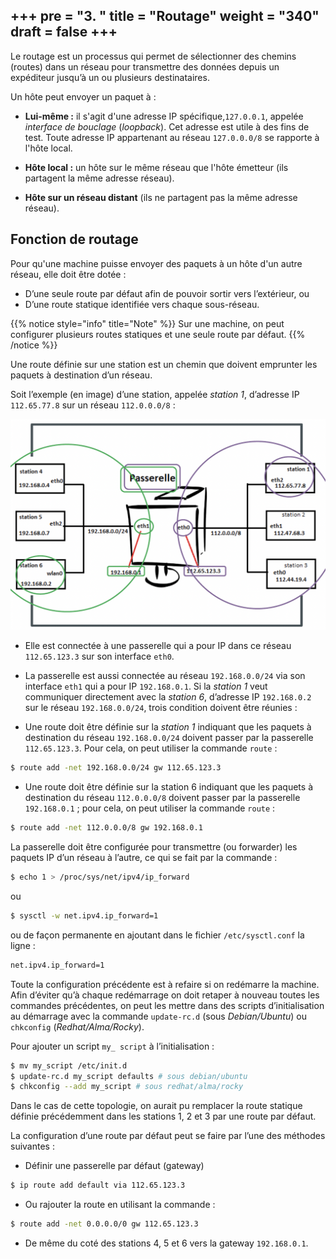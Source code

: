 +++
pre = "<b>3. </b>"
title = "Routage"
weight = "340"
draft = false
+++
-------------------

Le routage est un processus qui permet de sélectionner des chemins (routes) dans un réseau pour transmettre des données depuis un expéditeur jusqu’à un ou plusieurs destinataires.

Un hôte peut envoyer un paquet à :

+ **Lui-même :** il s'agit d'une adresse IP spécifique,`127.0.0.1`, appelée *interface de bouclage* (*loopback*). Cet adresse est utile à des fins de test. Toute adresse IP appartenant au réseau `127.0.0.0/8` se rapporte à l'hôte local.

+ **Hôte local :** un hôte sur le même réseau que l'hôte émetteur (ils partagent la même adresse réseau).

+ **Hôte sur un réseau distant** (ils ne partagent pas la même adresse réseau).

## Fonction de routage
Pour qu'une machine puisse envoyer des paquets à un hôte d'un autre réseau, elle doit être dotée :

+ D’une seule route par défaut afin de pouvoir sortir vers l’extérieur, ou
+ D’une route statique identifiée vers chaque sous-réseau.

{{% notice style="info" title="Note"  %}}
Sur une machine, on peut configurer plusieurs routes statiques et une seule route par défaut.
{{% /notice %}}

Une route définie sur une station est un chemin que doivent emprunter les paquets à destination d’un réseau.

Soit l’exemple (en image) d’une station, appelée *station 1*, d’adresse IP `112.65.77.8` sur un réseau `112.0.0.0/8` :

![Exemple de route](../images/34-2.png)

+ Elle est connectée à une passerelle qui a pour IP dans ce réseau `112.65.123.3` sur son interface `eth0`.

+ La passerelle est aussi connectée au réseau `192.168.0.0/24` via son interface `eth1` qui a pour IP `192.168.0.1`. Si la *station 1* veut communiquer directement avec la *station 6*, d’adresse IP `192.168.0.2` sur le réseau `192.168.0.0/24`, trois condition doivent être réunies :

+ Une route doit être définie sur la *station 1* indiquant que les paquets à destination du réseau `192.168.0.0/24` doivent passer par la passerelle `112.65.123.3`. Pour cela, on peut utiliser la commande `route` :
```bash
$ route add -net 192.168.0.0/24 gw 112.65.123.3
```
+ Une route doit être définie sur la station 6 indiquant que les paquets à destination du réseau `112.0.0.0/8` doivent passer par la passerelle `192.168.0.1` ; pour cela, on peut utiliser la commande `route` :
```bash
$ route add -net 112.0.0.0/8 gw 192.168.0.1
```
La passerelle doit être configurée pour transmettre (ou forwarder) les paquets IP d’un réseau à l’autre, ce qui se fait par la commande :
```bash
$ echo 1 > /proc/sys/net/ipv4/ip_forward
```
ou
```bash
$ sysctl -w net.ipv4.ip_forward=1
```
ou de façon permanente en ajoutant dans le fichier `/etc/sysctl.conf` la ligne : 
```bash
net.ipv4.ip_forward=1
```

Toute la configuration précédente est à refaire si on redémarre la machine. Afin d’éviter qu’à chaque redémarrage on doit retaper à nouveau toutes les commandes précédentes, on peut les mettre dans des scripts d’initialisation au démarrage avec la commande `update-rc.d` (sous *Debian/Ubuntu*) ou `chkconfig` (*Redhat/Alma/Rocky*).

Pour ajouter un script `my_ script` à l’initialisation :
```bash
$ mv my_script /etc/init.d
$ update-rc.d my_script defaults # sous debian/ubuntu
$ chkconfig --add my_script # sous redhat/alma/rocky
```

Dans le cas de cette topologie, on aurait pu remplacer la route statique définie précédemment dans les stations 1, 2 et 3 par une route par défaut.

La configuration d’une route par défaut peut se faire par l’une des méthodes suivantes :

+ Définir une passerelle par défaut (gateway)
```bash
$ ip route add default via 112.65.123.3
```
+ Ou rajouter la route en utilisant la commande :
```bash
$ route add -net 0.0.0.0/0 gw 112.65.123.3
```
+ De même du coté des stations 4, 5 et 6 vers la gateway `192.168.0.1`.
